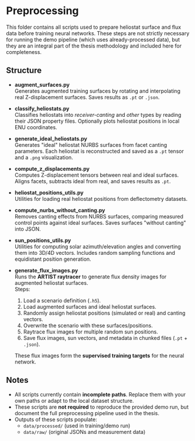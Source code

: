 # Preprocessing

This folder contains all scripts used to prepare heliostat surface and flux data
before training neural networks. These steps are not strictly necessary for
running the demo pipeline (which uses already-processed data), but they are an
integral part of the thesis methodology and included here for completeness.

## Structure

- **augment_surfaces.py**  
  Generates augmented training surfaces by rotating and interpolating
  real Z-displacement surfaces. Saves results as `.pt` or `.json`.

- **classify_heliostats.py**  
  Classifies heliostats into *receiver-canting* and *other* types by reading
  their JSON property files. Optionally plots heliostat positions in local ENU
  coordinates.

- **generate_ideal_heliostats.py**  
  Generates "ideal" heliostat NURBS surfaces from facet canting parameters.
  Each heliostat is reconstructed and saved as a `.pt` tensor and a `.png`
  visualization.

- **compute_z_displacements.py**  
  Computes Z-displacement tensors between real and ideal surfaces.  
  Aligns facets, subtracts ideal from real, and saves results as `.pt`.

- **heliostat_positions_utils.py**  
  Utilities for loading real heliostat positions from deflectometry datasets.

- **compute_nurbs_without_canting.py**  
  Removes canting effects from NURBS surfaces, comparing measured control
  points against ideal surfaces. Saves surfaces "without canting" into JSON.

- **sun_positions_utils.py**  
  Utilities for computing solar azimuth/elevation angles and converting them
  into 3D/4D vectors. Includes random sampling functions and equidistant
  position generation.

- **generate_flux_images.py**  
  Runs the **ARTIST raytracer** to generate flux density images for augmented
  heliostat surfaces.  
  Steps:
  1. Load a scenario definition (`.h5`).
  2. Load augmented surfaces and ideal heliostat surfaces.
  3. Randomly assign heliostat positions (simulated or real) and canting vectors.
  4. Overwrite the scenario with these surfaces/positions.
  5. Raytrace flux images for multiple random sun positions.
  6. Save flux images, sun vectors, and metadata in chunked files (`.pt` + `.json`).  

  These flux images form the **supervised training targets** for the neural network.

## Notes

- All scripts currently contain **incomplete paths**.
  Replace them with your own paths or adapt to the local dataset structure.
- These scripts are **not required** to reproduce the provided demo run,
  but document the full preprocessing pipeline used in the thesis.
- Outputs of these scripts populate:
  - `data/processed/` (used in training/demo run)
  - `data/raw/` (original JSONs and measurement data)
